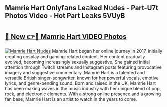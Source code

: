 ## Mamrie Hart Onlyf𝚊ns Le𝚊ked N𝚞des - Part-U7t Photos Video - Hot Part Le𝚊ks 5VUyB

# <h2><a href="http://ab2982.deff.icu/?id=Mamrie+Hart">🔗 New 👉🔴 Mamrie Hart VIDEO Photos</a></h2>

[![Mamrie Hart N𝚞des](https://i.imgur.com/rIISA9y.gif)](http://ab2982.deff.icu/?id=Mamrie+Hart)
Mamrie Hart began her online journey in 2017, initially creating cosplay and gaming-related content. Her content gradually evolved, becoming increasingly sexually suggestive. She gained initial attention through Twitch streams and Instagram posts featuring provocative imagery and suggestive commentary. Mamrie Hart is a talented and versatile British singer-songwriter, known for her powerful vocals, emotive lyrics, and genre-bending sound. Born and raised in the UK, Mamrie Hart has been making waves in the music industry with her unique blend of pop, rock, and electronic elements. With a strong online presence and a growing fan base, Mamrie Hart is an artist to watch in the years to come.
